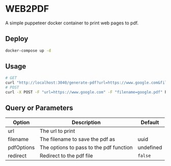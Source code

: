# WEB2PDF

A simple puppeteer docker container to print web pages to pdf.

## Deploy

```bash
docker-compose up -d
```

## Usage

```bash
# GET
curl "http://localhost:3040/generate-pdf?url=https://www.google.com&filename=google.pdf"
# POST
curl -X POST -F "url=https://www.google.com" -F "filename=google.pdf" http://localhost:3040/generate-pdf
```

## Query or Parameters

| Option | Description | Default |
| --- | --- | --- |
| url | The url to print | |
| filename | The filename to save the pdf as | uuid |
| pdfOptions | The options to pass to the pdf function | undefined |
| redirect | Redirect to the pdf file | `false` |
